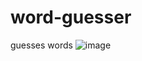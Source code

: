 # word-guesser
guesses words
![image](https://github.com/jxck-development/word-guesser/assets/96471759/2e0b9b52-e135-42f8-a306-e90e0f1ce556)

